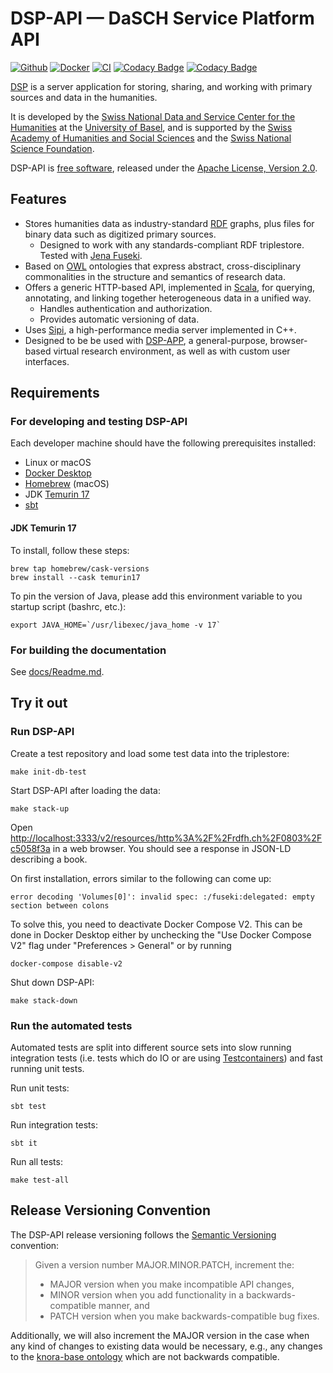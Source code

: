 # DSP-API &mdash; DaSCH Service Platform API

[![Github](https://img.shields.io/github/v/tag/dasch-swiss/dsp-api?include_prereleases&label=Github%20tag)](https://github.com/dasch-swiss/dsp-api)
[![Docker](https://img.shields.io/docker/v/daschswiss/knora-api?label=Docker%20image)](https://hub.docker.com/r/daschswiss/knora-api)
[![CI](https://github.com/dasch-swiss/dsp-app/workflows/CI/badge.svg)](https://github.com/dasch-swiss/dsp-api/actions?query=workflow%3ACI)
[![Codacy Badge](https://app.codacy.com/project/badge/Grade/4c8f6736facf4e3ab6b0436c0c1ff197)](https://www.codacy.com/gh/dasch-swiss/dsp-api/dashboard?utm_source=github.com&amp;utm_medium=referral&amp;utm_content=dasch-swiss/dsp-api&amp;utm_campaign=Badge_Grade)
[![Codacy Badge](https://app.codacy.com/project/badge/Coverage/4c8f6736facf4e3ab6b0436c0c1ff197)](https://www.codacy.com/gh/dasch-swiss/dsp-api/dashboard?utm_source=github.com&utm_medium=referral&utm_content=dasch-swiss/dsp-api&utm_campaign=Badge_Coverage)

[DSP](https://admin.dasch.swiss/) is a server application for storing, sharing, and working with primary sources and data in the humanities.

It is developed by the [Swiss National Data and Service Center for the Humanities](https://dasch.swiss)
at the [University of Basel](https://www.unibas.ch), and is supported by the
[Swiss Academy of Humanities and Social Sciences](https://www.sagw.ch) and
the [Swiss National Science Foundation](https://snf.ch).

DSP-API is [free software](http://www.gnu.org/philosophy/free-sw.en.html),
released under the [Apache License, Version 2.0](http://www.apache.org/licenses/LICENSE-2.0).

## Features

* Stores humanities data as industry-standard [RDF](http://www.w3.org/TR/2014/NOTE-rdf11-primer-20140624/) graphs, plus files for binary data such as digitized primary sources.
  * Designed to work with any standards-compliant RDF triplestore. Tested with [Jena Fuseki](https://jena.apache.org/).
* Based on [OWL](http://www.w3.org/TR/2012/REC-owl2-primer-20121211/) ontologies that express abstract, cross-disciplinary commonalities in the structure and semantics of research data.
* Offers a generic HTTP-based API, implemented in [Scala](https://www.scala-lang.org/), for querying, annotating, and linking together heterogeneous data in a unified way.
  * Handles authentication and authorization.
  * Provides automatic versioning of data.
* Uses [Sipi](https://sipi.io), a high-performance media server implemented in C++.
* Designed to be be used with [DSP-APP](https://docs.dasch.swiss/latest/DSP-APP/), a general-purpose, browser-based virtual research environment,
  as well as with custom user interfaces.

## Requirements

### For developing and testing DSP-API

Each developer machine should have the following prerequisites installed:

* Linux or macOS
* [Docker Desktop](https://www.docker.com/products/docker-desktop)
* [Homebrew](https://brew.sh) (macOS)
* JDK [Temurin 17](https://adoptium.net/en-GB/temurin/)
* [sbt](https://www.scala-sbt.org/)

#### JDK Temurin 17

To install, follow these steps:

```shell
brew tap homebrew/cask-versions
brew install --cask temurin17
```

To pin the version of Java, please add this environment variable to you startup script (bashrc, etc.):

```shell
export JAVA_HOME=`/usr/libexec/java_home -v 17`
```

### For building the documentation

See [docs/Readme.md](docs/Readme.md).

## Try it out

### Run DSP-API

Create a test repository and load some test data into the triplestore:

```shell
make init-db-test
```

Start DSP-API after loading the data:

```shell
make stack-up
```

Open [http://localhost:3333/v2/resources/http%3A%2F%2Frdfh.ch%2F0803%2Fc5058f3a](http://localhost:3333/v2/resources/http%3A%2F%2Frdfh.ch%2F0803%2Fc5058f3a) in a web browser. You should see a response in JSON-LD describing a book.

On first installation, errors similar to the following can come up:
```
error decoding 'Volumes[0]': invalid spec: :/fuseki:delegated: empty section between colons
```
To solve this, you need to deactivate Docker Compose V2. This can be done in Docker Desktop either by unchecking the "Use Docker Compose V2" flag under "Preferences > General" or by running
 ```
docker-compose disable-v2
```

Shut down DSP-API:

```shell
make stack-down
```

### Run the automated tests

Automated tests are split into different source sets into slow running integration tests (i.e. tests which do IO or are
using [Testcontainers](https://www.testcontainers.org/)) and fast running unit tests.

Run unit tests:

```shell
sbt test
```

Run integration tests:

```shell
sbt it 
```

Run all tests:

```shell
make test-all
```

## Release Versioning Convention

The DSP-API release versioning follows the [Semantic Versioning](https://semver.org) convention:

> Given a version number MAJOR.MINOR.PATCH, increment the:
>
> * MAJOR version when you make incompatible API changes,
> * MINOR version when you add functionality in a backwards-compatible manner, and
> * PATCH version when you make backwards-compatible bug fixes.

Additionally, we will also increment the MAJOR version in the case when any kind of changes to existing
data would be necessary, e.g., any changes to the [knora-base ontology](https://docs.dasch.swiss/latest/DSP-API/02-dsp-ontologies/knora-base/) which are not backwards compatible.
